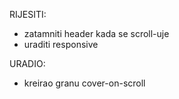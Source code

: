 
RIJESITI:
- zatamniti header kada se scroll-uje
- uraditi responsive


URADIO:
- kreirao granu cover-on-scroll
